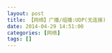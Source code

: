 ```yaml
---
layout: post
title: 【网络】广播/组播:UDP(无连接)
date: 2014-04-29 14:51:00
categories: [网络]
tags: []
---
```

        